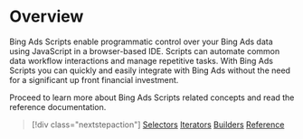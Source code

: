 # Overview

Bing Ads Scripts enable programmatic control over your Bing Ads data using JavaScript in a browser-based IDE.  Scripts can automate common data workflow interactions and manage repetitive tasks.  With Bing Ads Scripts you can quickly and easily integrate with Bing Ads without the need for a significant up front financial investment.

Proceed to learn more about Bing Ads Scripts related concepts and read the reference documentation.
> [!div class="nextstepaction"]
> [Selectors](./concepts/selectors.md)
> [Iterators](./concepts/iterators.md)
> [Builders](./concepts/builders.md)
> [Reference](./reference/BingAdsApp.md)

